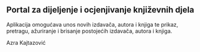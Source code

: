 ## Portal za dijeljenje i ocjenjivanje književnih djela

Aplikacija omogućava unos novih izdavača, autora i knjiga te prikaz, pretragu, ažuriranje i brisanje postojećih izdavača, autora i knjiga.

Azra Kajtazović
